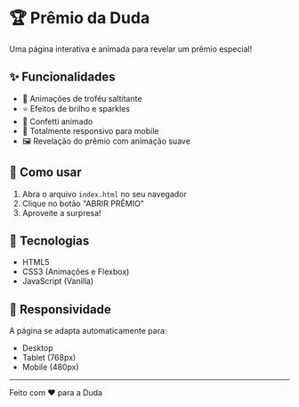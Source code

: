 # 🏆 Prêmio da Duda

Uma página interativa e animada para revelar um prêmio especial!

## ✨ Funcionalidades

- 🎉 Animações de troféu saltitante
- ⭐ Efeitos de brilho e sparkles
- 🎊 Confetti animado
- 📱 Totalmente responsivo para mobile
- 🖼️ Revelação do prêmio com animação suave

## 🚀 Como usar

1. Abra o arquivo `index.html` no seu navegador
2. Clique no botão "ABRIR PRÊMIO"
3. Aproveite a surpresa!

## 🎨 Tecnologias

- HTML5
- CSS3 (Animações e Flexbox)
- JavaScript (Vanilla)

## 📱 Responsividade

A página se adapta automaticamente para:
- Desktop
- Tablet (768px)
- Mobile (480px)

---

Feito com ❤️ para a Duda